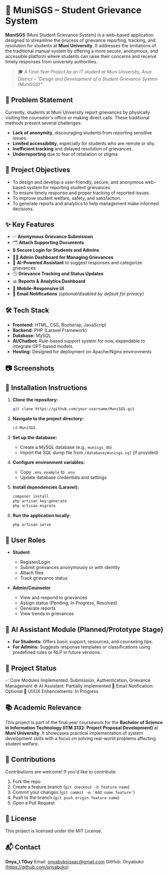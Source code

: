 # 🏫 MuniSGS – Student Grievance System

**MuniSGS** (Muni Student Grievance System) is a web-based application designed to streamline the process of grievance reporting, tracking, and resolution for students at **Muni University**. It addresses the limitations of the traditional manual system by offering a more secure, anonymous, and accessible platform where students can raise their concerns and receive timely responses from university authorities.

> 🎓 *A Final Year Project by an IT student at Muni University, Arua District – "Design and Development of a Student Grievance System (MuniSGS)"*


## 📌 Problem Statement

Currently, students at Muni University report grievances by physically visiting the counselor's office or making direct calls. These traditional methods present several challenges:

* **Lack of anonymity**, discouraging students from reporting sensitive issues.
* **Limited accessibility**, especially for students who are remote or shy.
* **Inefficient tracking** and delayed resolution of grievances.
* **Underreporting** due to fear of retaliation or stigma.


## 🎯 Project Objectives

* To design and develop a user-friendly, secure, and anonymous web-based system for reporting student grievances.
* To ensure timely response and proper tracking of reported issues.
* To improve student welfare, safety, and satisfaction.
* To generate reports and analytics to help management make informed decisions.



## ✨ Key Features

* ✅ **Anonymous Grievance Submission**
* 🗂️ **Attach Supporting Documents**
* 🔒 **Secure Login for Students and Admins**
* 🧑‍💼 **Admin Dashboard for Managing Grievances**
* 🧠 **AI-Powered Assistant** to suggest responses and categorize grievances
* 🕓 **Grievance Tracking and Status Updates**
* 📊 **Reports & Analytics Dashboard**
* 📱 **Mobile-Responsive UI**
* 📨 **Email Notifications** *(optional/disabled by default for privacy)*


## 🛠️ Tech Stack

* **Frontend:** HTML, CSS, Bootstrap, JavaScript
* **Backend:** PHP (Laravel Framework)
* **Database:** MySQL
* **AI/Chatbot:** Rule-based support system for now, expandable to integrate GPT-based models.
* **Hosting:** Designed for deployment on Apache/Nginx environments


## 📷 Screenshots





## 🚀 Installation Instructions

1. **Clone the repository:**

   ```bash
   git clone https://github.com/your-username/MuniSGS.git
   ```

2. **Navigate to the project directory:**

   ```bash
   cd MuniSGS
   ```

3. **Set up the database:**

   * Create a MySQL database (e.g., `munisgs_db`)
   * Import the SQL dump file from `/database/munisgs.sql` (if provided)

4. **Configure environment variables:**

   * Copy `.env.example` to `.env`
   * Update database credentials and settings

5. **Install dependencies (Laravel):**

   ```bash
   composer install
   php artisan key:generate
   php artisan migrate
   ```

6. **Run the application locally:**

   ```bash
   php artisan serve
   ```


## 👥 User Roles

* **Student**

  * Register/Login
  * Submit grievances anonymously or with identity
  * Attach files
  * Track grievance status

* **Admin/Counselor**

  * View and respond to grievances
  * Assign status (Pending, In Progress, Resolved)
  * Generate reports
  * View trends in grievances



## 🤖 AI Assistant Module (Planned/Prototype Stage)

* **For Students:** Offers basic support, resources, and counseling tips.
* **For Admins:** Suggests response templates or classifications using predefined rules or NLP in future versions.



## 🧪 Project Status

✅ Core Modules Implemented: Submission, Authentication, Grievance Management
⚙️ AI Assistant: Partially implemented
🚧 Email Notification: Optional
📲 UI/UX Enhancements: In Progress



## 📚 Academic Relevance

This project is part of the final year coursework for the **Bachelor of Science in Information Technology (ITM 3132: Project Proposal Development)** at **Muni University**. It showcases practical implementation of system development skills with a focus on solving real-world problems affecting student welfare.



## 🤝 Contributions

Contributions are welcome! If you'd like to contribute:

1. Fork the repo
2. Create a feature branch (`git checkout -b feature-name`)
3. Commit your changes (`git commit -m 'Add some feature'`)
4. Push to the branch (`git push origin feature-name`)
5. Open a Pull Request


## 📄 License

This project is licensed under the MIT License.



## 📬 Contact

**Onya\_I.TGuy**
Email: onyabukoisaac@gmail.com 
GitHub: Onyabuko (https://github.com/onyabuko)

